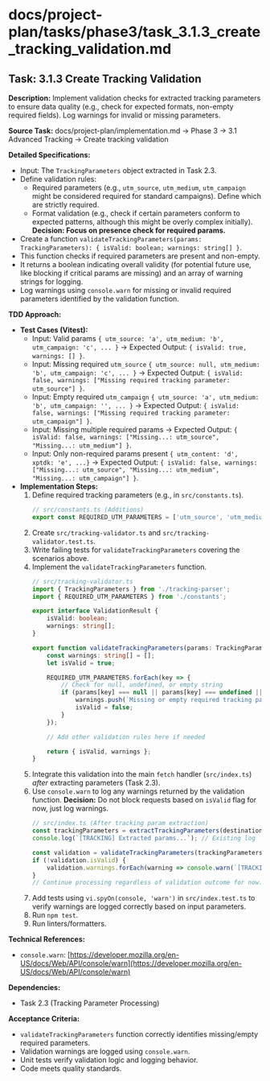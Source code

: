 # docs/project-plan/tasks/phase3/task_3.1.3_create_tracking_validation.md

## Task: 3.1.3 Create Tracking Validation

**Description:**
Implement validation checks for extracted tracking parameters to ensure data quality (e.g., check for expected formats, non-empty required fields). Log warnings for invalid or missing parameters.

**Source Task:**
docs/project-plan/implementation.md -> Phase 3 -> 3.1 Advanced Tracking -> Create tracking validation

**Detailed Specifications:**
- Input: The `TrackingParameters` object extracted in Task 2.3.
- Define validation rules:
    - Required parameters (e.g., `utm_source`, `utm_medium`, `utm_campaign` might be considered required for standard campaigns). Define which are strictly required.
    - Format validation (e.g., check if certain parameters conform to expected patterns, although this might be overly complex initially). **Decision: Focus on presence check for required params.**
- Create a function `validateTrackingParameters(params: TrackingParameters): { isValid: boolean; warnings: string[] }`.
- This function checks if required parameters are present and non-empty.
- It returns a boolean indicating overall validity (for potential future use, like blocking if critical params are missing) and an array of warning strings for logging.
- Log warnings using `console.warn` for missing or invalid required parameters identified by the validation function.

**TDD Approach:**

*   **Test Cases (Vitest):**
    *   Input: Valid params `{ utm_source: 'a', utm_medium: 'b', utm_campaign: 'c', ... }` -> Expected Output: `{ isValid: true, warnings: [] }`.
    *   Input: Missing required `utm_source` `{ utm_source: null, utm_medium: 'b', utm_campaign: 'c', ... }` -> Expected Output: `{ isValid: false, warnings: ["Missing required tracking parameter: utm_source"] }`.
    *   Input: Empty required `utm_campaign` `{ utm_source: 'a', utm_medium: 'b', utm_campaign: '', ... }` -> Expected Output: `{ isValid: false, warnings: ["Missing required tracking parameter: utm_campaign"] }`.
    *   Input: Missing multiple required params -> Expected Output: `{ isValid: false, warnings: ["Missing...: utm_source", "Missing...: utm_medium"] }`.
    *   Input: Only non-required params present `{ utm_content: 'd', xptdk: 'e', ...}` -> Expected Output: `{ isValid: false, warnings: ["Missing...: utm_source", "Missing...: utm_medium", "Missing...: utm_campaign"] }`.
*   **Implementation Steps:**
    1.  Define required tracking parameters (e.g., in `src/constants.ts`).
        ```typescript
        // src/constants.ts (Additions)
        export const REQUIRED_UTM_PARAMETERS = ['utm_source', 'utm_medium', 'utm_campaign'];
        ```
    2.  Create `src/tracking-validator.ts` and `src/tracking-validator.test.ts`.
    3.  Write failing tests for `validateTrackingParameters` covering the scenarios above.
    4.  Implement the `validateTrackingParameters` function.
        ```typescript
        // src/tracking-validator.ts
        import { TrackingParameters } from './tracking-parser';
        import { REQUIRED_UTM_PARAMETERS } from './constants';

        export interface ValidationResult {
            isValid: boolean;
            warnings: string[];
        }

        export function validateTrackingParameters(params: TrackingParameters): ValidationResult {
            const warnings: string[] = [];
            let isValid = true;

            REQUIRED_UTM_PARAMETERS.forEach(key => {
                // Check for null, undefined, or empty string
                if (params[key] === null || params[key] === undefined || params[key] === '') {
                    warnings.push(`Missing or empty required tracking parameter: ${key}`);
                    isValid = false;
                }
            });

            // Add other validation rules here if needed

            return { isValid, warnings };
        }
        ```
    5.  Integrate this validation into the main `fetch` handler (`src/index.ts`) *after* extracting parameters (Task 2.3).
    6.  Use `console.warn` to log any warnings returned by the validation function. **Decision:** Do not block requests based on `isValid` flag for now, just log warnings.
        ```typescript
        // src/index.ts (After tracking param extraction)
        const trackingParameters = extractTrackingParameters(destinationUrlString);
        console.log(`[TRACKING] Extracted params...`); // Existing log

        const validation = validateTrackingParameters(trackingParameters);
        if (!validation.isValid) {
            validation.warnings.forEach(warning => console.warn(`[TRACKING_VALIDATION] ${warning} for ${requestUrl}`));
        }
        // Continue processing regardless of validation outcome for now...
        ```
    7.  Add tests using `vi.spyOn(console, 'warn')` in `src/index.test.ts` to verify warnings are logged correctly based on input parameters.
    8.  Run `npm test`.
    9.  Run linters/formatters.

**Technical References:**
- `console.warn`: [https://developer.mozilla.org/en-US/docs/Web/API/console/warn](https://developer.mozilla.org/en-US/docs/Web/API/console/warn)

**Dependencies:**
- Task 2.3 (Tracking Parameter Processing)

**Acceptance Criteria:**
- `validateTrackingParameters` function correctly identifies missing/empty required parameters.
- Validation warnings are logged using `console.warn`.
- Unit tests verify validation logic and logging behavior.
- Code meets quality standards. 